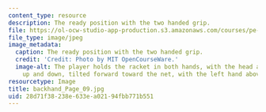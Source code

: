```yaml
---
content_type: resource
description: The ready position with the two handed grip.
file: https://ol-ocw-studio-app-production.s3.amazonaws.com/courses/pe-710-tennis-spring-2007/28d71f38238e633ea02194fbb771b551_backhand_Page_09.jpg
file_type: image/jpeg
image_metadata:
  caption: The ready position with the two handed grip.
  credit: 'Credit: Photo by MIT OpenCourseWare.'
  image-alt: The player holds the racket in both hands, with the head aligned straight
    up and down, tilted forward toward the net, with the left hand above the right.
resourcetype: Image
title: backhand_Page_09.jpg
uid: 28d71f38-238e-633e-a021-94fbb771b551
---
```

